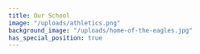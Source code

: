 ```yaml
---
title: Our School
image: "/uploads/athletics.png"
background_image: "/uploads/home-of-the-eagles.jpg"
has_special_position: true
---
```


